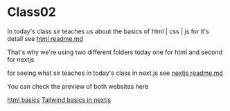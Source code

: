 # Class02

In today's class sir teaches us about the basics of html | css | js for it's detail see [html readme.md](./class02-html/README.md)

That's why we're using two different folders today one for html and second for nextjs

for seeing what sir teaches in today's class in next.js see [nextjs readme.md](./class02-nextjs/README.md)

You can check the preview of both websites here

[html basics](https://class02-html-basics.vercel.app/)
[Tailwind basics in nextjs]()
